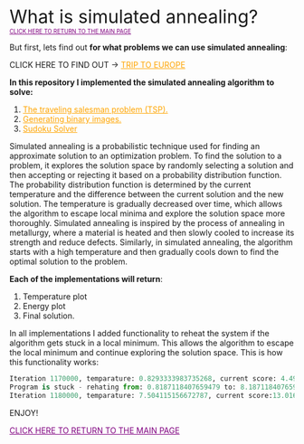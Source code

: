 <font size="6">
What is simulated annealing?
</font>
<br>
<font size="1">
<a href="../README.md" style="color: purple">CLICK HERE TO RETURN TO THE MAIN PAGE</a>
</font>

But first, lets find out **for what problems we can use simulated annealing**:


CLICK HERE TO FIND OUT -> <a href="europe_trip.md" style="color: orange;text-decoration: underline;">TRIP TO EUROPE</a>

**In this repository I implemented the simulated annealing algorithm to solve:** 
<ol>
<li><a href="tsp.md" style="color: orange;text-decoration: underline;">The traveling salesman problem (TSP).</a></li>
<li><a href="binary.md" style="color: orange;text-decoration: underline;">Generating binary images.</a></li>
<li><a href="sudoku.md" style="color: orange;text-decoration: underline;">Sudoku Solver</a></li>
</ol> 

Simulated annealing is a probabilistic technique used for finding an approximate solution to an optimization problem. To find the solution to a problem, it explores the solution space by randomly selecting a solution and then accepting or rejecting it based on a probability distribution function. The probability distribution function is determined by the current temperature and the difference between the current solution and the new solution. The temperature is gradually decreased over time, which allows the algorithm to escape local minima and explore the solution space more thoroughly. Simulated annealing is inspired by the process of annealing in metallurgy, where a material is heated and then slowly cooled to increase its strength and reduce defects. Similarly, in simulated annealing, the algorithm starts with a high temperature and then gradually cools down to find the optimal solution to the problem.

**Each of the implementations will return**:
<ol>
<li>Temperature plot</li>
<li>Energy plot</li>
<li>Final solution.</li>
</ol> 

In all implementations I added functionality to reheat the system if the algorithm gets stuck in a local minimum. This allows the algorithm to escape the local minimum and continue exploring the solution space. This is how this functionality works:

```python
Iteration 1170000, temparature: 0.8293333983735268, current score: 4.496138392658936  Best score: 4.488657169538599
Program is stuck - rehating from: 0.8187118407659479 to: 8.18711840765948
Iteration 1180000, temparature: 7.504115156672787, current score:13.01670172044894  Best score: 4.488657169538599
```

ENJOY!

<a href="../README.md" style="color: purple">CLICK HERE TO RETURN TO THE MAIN PAGE</a>
